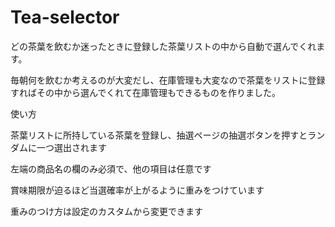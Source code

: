 # Tea-selector
どの茶葉を飲むか迷ったときに登録した茶葉リストの中から自動で選んでくれます。

毎朝何を飲むか考えるのが大変だし、在庫管理も大変なので茶葉をリストに登録すればその中から選んでくれて在庫管理もできるものを作りました。

使い方

茶葉リストに所持している茶葉を登録し、抽選ページの抽選ボタンを押すとランダムに一つ選出されます

左端の商品名の欄のみ必須で、他の項目は任意です

賞味期限が迫るほど当選確率が上がるように重みをつけています

重みのつけ方は設定のカスタムから変更できます
